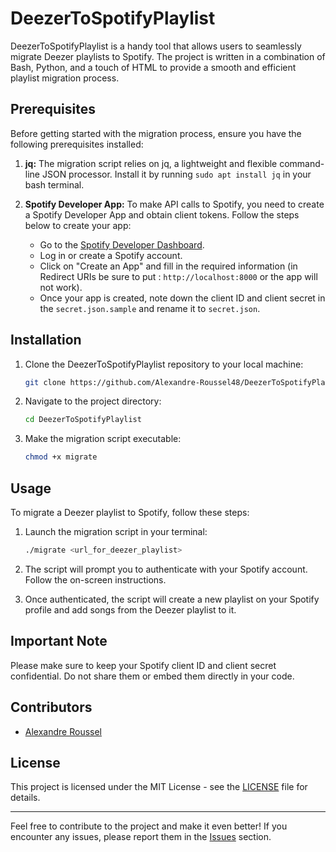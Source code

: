 # DeezerToSpotifyPlaylist

DeezerToSpotifyPlaylist is a handy tool that allows users to seamlessly migrate Deezer playlists to Spotify. The project is written in a combination of Bash, Python, and a touch of HTML to provide a smooth and efficient playlist migration process.

## Prerequisites

Before getting started with the migration process, ensure you have the following prerequisites installed:

1. **jq:** The migration script relies on jq, a lightweight and flexible command-line JSON processor. Install it by running ```sudo apt install jq``` in your bash terminal.

2. **Spotify Developer App:** To make API calls to Spotify, you need to create a Spotify Developer App and obtain client tokens. Follow the steps below to create your app:
   - Go to the [Spotify Developer Dashboard](https://developer.spotify.com/dashboard/applications).
   - Log in or create a Spotify account.
   - Click on "Create an App" and fill in the required information (in Redirect URIs be sure to put : ```http://localhost:8000``` or the app will not work).
   - Once your app is created, note down the client ID and client secret in the ```secret.json.sample``` and rename it to ```secret.json```.

## Installation

1. Clone the DeezerToSpotifyPlaylist repository to your local machine:

   ```bash
   git clone https://github.com/Alexandre-Roussel48/DeezerToSpotifyPlaylist.git
   ```

2. Navigate to the project directory:

   ```bash
   cd DeezerToSpotifyPlaylist
   ```

3. Make the migration script executable:

   ```bash
   chmod +x migrate
   ```

## Usage

To migrate a Deezer playlist to Spotify, follow these steps:

1. Launch the migration script in your terminal:

   ```bash
   ./migrate <url_for_deezer_playlist>
   ```

2. The script will prompt you to authenticate with your Spotify account. Follow the on-screen instructions.

3. Once authenticated, the script will create a new playlist on your Spotify profile and add songs from the Deezer playlist to it.

## Important Note

Please make sure to keep your Spotify client ID and client secret confidential. Do not share them or embed them directly in your code.

## Contributors

- [Alexandre Roussel](https://github.com/Alexandre-Roussel48)

## License

This project is licensed under the MIT License - see the [LICENSE](https://raw.githubusercontent.com/Alexandre-Roussel48/DeezerToSpotifyPlaylist/main/LICENSE) file for details.

---

Feel free to contribute to the project and make it even better! If you encounter any issues, please report them in the [Issues]([https://github.com/Alexandre-Roussel48/DeezerToSpotifyPlaylist.git/issues](https://github.com/Alexandre-Roussel48/DeezerToSpotifyPlaylist/issues)https://github.com/Alexandre-Roussel48/DeezerToSpotifyPlaylist/issues) section.
